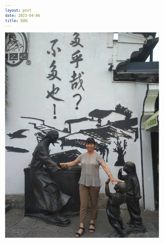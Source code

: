 ```yaml
---
layout: post
date: 2023-04-06
title: 妈妈
---
```


![](https://github.com/jj1215/jj1215.github.io/blob/master/images/my_mom.jpg?raw=true)
